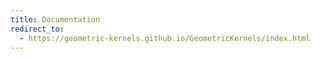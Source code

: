 ```yaml
---
title: Documentation
redirect_to:
  - https://geometric-kernels.github.io/GeometricKernels/index.html
---
```

